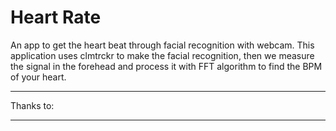 # Heart Rate
An app to get the heart beat through facial recognition with webcam. This application uses clmtrckr to make the facial recognition, then we measure the signal in the forehead and process it with FFT algorithm to find the BPM of your heart.

---

Thanks to:

---

   [p5.js]: <https://p5js.org>
   [clmtrckr.js]: <https://www.auduno.com/clmtrackr/docs/reference.html>
